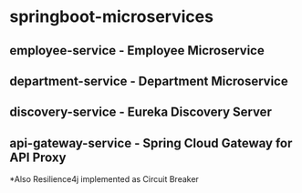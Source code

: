 # springboot-microservices

## employee-service - Employee Microservice
## department-service - Department Microservice
## discovery-service - Eureka Discovery Server
## api-gateway-service - Spring Cloud Gateway for API Proxy

*Also Resilience4j implemented as Circuit Breaker
